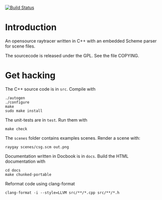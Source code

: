 [![Build Status](https://travis-ci.org/thabz/RayGay.svg?branch=master)](https://travis-ci.org/thabz/RayGay)

# Introduction

An opensource raytracer written in C++ with an embedded Scheme parser for scene files.

The sourcecode is released under the GPL. See the file COPYING.

# Get hacking

The C++ source code is in `src`. Compile with

    ./autogen
    ./configure
    make
    sudo make install

The unit-tests are in `test`. Run them with

    make check

The `scenes` folder contains examples scenes. Render a scene with:

    raygay scenes/csg.scm out.png

Documentation written in Docbook is in `docs`. Build the HTML documentation with

    cd docs
    make chunked-portable

Reformat code using clang-format

    clang-format -i --style=LLVM src/**/*.cpp src/**/*.h
